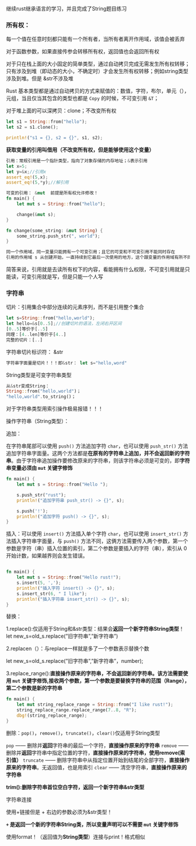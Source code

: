 继续rust继承语言的学习，并且完成了String题目练习
### 所有权：

每一个值在任意时刻都只能有一个所有者，当所有者离开作用域，该值会被丢弃

对于函数参数，如果直接传参会转移所有权，返回值也会返回所有权

对于只在栈上面的大小固定的简单类型，通过自动拷贝完成无需发生所有权转移；只有涉及到堆（即动态的大小，不确定时）才会发生所有权转移；例如string类型涉及到堆。但是 &str不涉及堆

Rust 基本类型都是通过自动拷贝的方式来赋值的：数值，字符，布尔，单元（），元组，当且仅当其包含的类型也都是 `Copy` 的时候，不可变引用 `&T`；

对于堆上面的可以深拷贝：clone；不改变所有权

```rust
let s1 = String::from("hello");
let s2 = s1.clone();

println!("s1 = {}, s2 = {}", s1, s2);

```

**获取变量的引用叫借用（不改变所有权，但是能够使用这个变量）**

```rust
引用：常规引用是一个指针类型，指向了对象存储的内存地址；&表示引用
let x=5;
let y=&x;//引用x
assert_eq!(5,x);
assert_eq!(5,*y);//解引用

可变的引用： &mut  前提是所有权允许修改！
fn main() {
    let mut s = String::from("hello");

    change(&mut s);
}

fn change(some_string: &mut String) {
    some_string.push_str(", world");
}

同一个作用域，同一变量只能拥有一个可变引用；且它的可变和不可变引用不能同时存在
引用的作用域 s 从创建开始，一直持续到它最后一次使用的地方，这个跟变量的作用域有所不同，变量的作用域从创建持续到某一个花括号
```

简答来说，引用就是去读所有权下的内容，看能拥有什么权限，不可变引用就是只能读，可变引用就是写，但是只能一个人写

### 字符串

切片：引用集合中部分连续的元素序列，而不是引用整个集合

```rust
let s=String::from("hello,world");
let hello=&s[0..5];//创建切片的语法，左闭右开区间
[0..5]等价于[..5]
同理：[4..len]等价于[4..]
完整的切片：[..]
```

字符串切片标识符： &str

```rust
字符串字面量是切片！！！即&str： let s="hello,word"
```

String类型是可变字符串类型

```rust
从&str变成String：
String::from("hello,world")；
"hello,world".to_string()；
```

对于字符串类型用索引操作极易报错！！！

操作字符串（String类型）：

追加：

在字符串尾部可以使用 `push()` 方法追加字符 `char`，也可以使用 `push_str()` 方法追加字符串字面量。这两个方法都是**在原有的字符串上追加，并不会返回新的字符串**。由于字符串追加操作要修改原来的字符串，则该字符串必须是可变的，即**字符串变量必须由 `mut` 关键字修饰**

```rust
fn main() {
    let mut s = String::from("Hello ");

    s.push_str("rust");
    println!("追加字符串 push_str() -> {}", s);

    s.push('!');
    println!("追加字符 push() -> {}", s);
}
```

插入：可以使用 `insert()` 方法插入单个字符 `char`，也可以使用 `insert_str()` 方法插入字符串字面量，与 `push()` 方法不同，这俩方法需要传入两个参数，第一个参数是字符（串）插入位置的索引，第二个参数是要插入的字符（串），索引从 0 开始计数，如果越界则会发生错误。

```rust

fn main() {
    let mut s = String::from("Hello rust!");
    s.insert(5, ',');
    println!("插入字符 insert() -> {}", s);
    s.insert_str(6, " I like");
    println!("插入字符串 insert_str() -> {}", s);
}

```

替换：

1.replace():仅适用于String和&str类型：结果会**返回一个新字符串String类型**！let new_s=old_s.replace(”旧字符串”,”新字符串”)

2.replacen（）：与replace一样就是多了一个参数表示替换个数

let new_s=old_s.replace(”旧字符串”,”新字符串”，number);

3.replace_range():**直接操作原来的字符串，不会返回新的字符串。该方法需要使用 `mut` 关键字修饰,接收两个参数，第一个参数是要替换字符串的范围（Range），第二个参数是新的字符串**

```rust
fn main() {
    let mut string_replace_range = String::from("I like rust!");
    string_replace_range.replace_range(7..8, "R");
    dbg!(string_replace_range);
}
```

删除：`pop()`，`remove()`，`truncate()`，`clear()`仅适用于String类型

`pop` —— 删除并**返回**字符串的最后一个字符，**直接操作原来的字符串**
`remove` —— 删除并**返回**字符串中指定位置的字符，**直接操作原来的字符串，使用remove(索引值）**
`truncate` —— 删除字符串中从指定位置开始到结尾的全部字符，**直接操作原来的字符串**。无返回值，也是用索引
`clear` —— 清空字符串，**直接操作原来的字符串**

**trim():删除字符串首位空白字符，返回一个新字符串&str类型**

字符串连接

使用+链接但是 + 右边的参数必须为&str类型！

**`+` 是返回一个新的字符串String类，所以变量声明可以不需要 `mut` 关键字修饰**

使用format！（返回值为**String类型**）连接与print！格式相似
